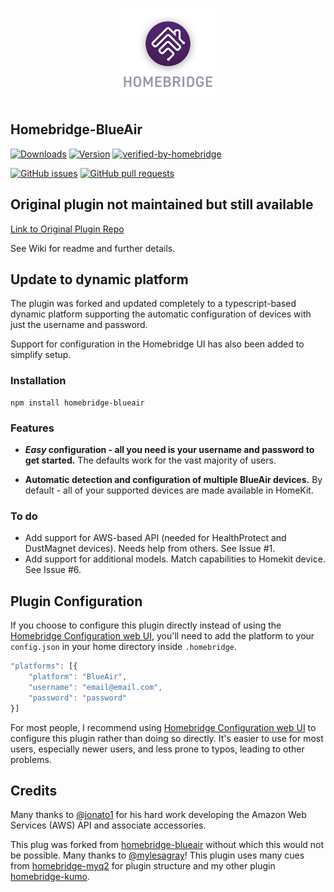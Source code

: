 <p align="center">
<img src="https://github.com/homebridge/branding/raw/master/logos/homebridge-wordmark-logo-vertical.png" width="150"><br/>
</p>

## Homebridge-BlueAir
[![Downloads](https://badgen.net/npm/dt/@fjs21/homebridge-blueair)](https://www.npmjs.com/package/@fjs21/homebridge-blueair)
[![Version](https://badgen.net/npm/v/@fjs21/homebridge-blueair)](https://www.npmjs.com/package/@fjs21/homebridge-blueair)
[![verified-by-homebridge](https://badgen.net/badge/homebridge/verified/purple)](https://github.com/homebridge/homebridge/wiki/Verified-Plugins)

[![GitHub issues](https://img.shields.io/github/issues/fjs21/homebridge-blueair)](https://github.com/fjs21/homebridge-blueair/issues)
[![GitHub pull requests](https://img.shields.io/github/issues-pr/fjs21/homebridge-blueair)](https://github.com/fjs21/homebridge-blueair/pulls)

## Original plugin not maintained but still available
[Link to Original Plugin Repo](https://github.com/mylesagray/homebridge-blueair)

See Wiki for readme and further details. 

## Update to dynamic platform
The plugin was forked and updated completely to a typescript-based dynamic platform supporting the automatic configuration of devices with just the username and password.

Support for configuration in the Homebridge UI has also been added to simplify setup.

### Installation

```
npm install homebridge-blueair
```

### Features

- ***Easy* configuration - all you need is your username and password to get started.** The defaults work for the vast majority of users.

- **Automatic detection and configuration of multiple BlueAir devices.** By default - all of your supported devices are made available in HomeKit.

### To do

- Add support for AWS-based API (needed for HealthProtect and DustMagnet devices). Needs help from others. See Issue #1.
- Add support for additional models. Match capabilities to Homekit device. See Issue #6.

## Plugin Configuration
If you choose to configure this plugin directly instead of using the [Homebridge Configuration web UI](https://github.com/oznu/homebridge-config-ui-x), you'll need to add the platform to your `config.json` in your home directory inside `.homebridge`.

```js
"platforms": [{
    "platform": "BlueAir",
    "username": "email@email.com",
    "password": "password"
}]
```

For most people, I recommend using [Homebridge Configuration web UI](https://github.com/oznu/homebridge-config-ui-x) to configure this plugin rather than doing so directly. It's easier to use for most users, especially newer users, and less prone to typos, leading to other problems.

## Credits
Many thanks to [@jonato1](https://github.com/jonato1) for his hard work developing the Amazon Web Services (AWS) API and associate accessories. 

This plug was forked from [homebridge-blueair](https://github.com/mylesagray/homebridge-blueair) without which this would not be possible. Many thanks to [@mylesagray](https://github.com/mylesagray)! This plugin uses many cues from [homebridge-myq2](https://github.com/hjdhjd/homebridge-myq2/) for plugin structure and my other plugin [homebridge-kumo](https://github.com/fjs21/homebridge-kumo).
